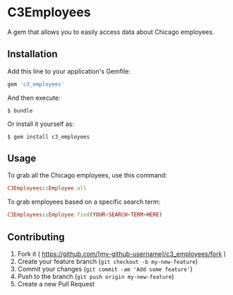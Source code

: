 # C3Employees

A gem that allows you to easily access data about Chicago employees. 

## Installation

Add this line to your application's Gemfile:

```ruby
gem 'c3_employees'
```

And then execute:

    $ bundle

Or install it yourself as:

    $ gem install c3_employees

## Usage

To grab all the Chicago employees, use this command:

```ruby
C3Employees::Employee.all
```

To grab employees based on a specific search term:

```ruby
C3Employees::Employee.find(YOUR-SEARCH-TERM-HERE)
```

## Contributing

1. Fork it ( https://github.com/[my-github-username]/c3_employees/fork )
2. Create your feature branch (`git checkout -b my-new-feature`)
3. Commit your changes (`git commit -am 'Add some feature'`)
4. Push to the branch (`git push origin my-new-feature`)
5. Create a new Pull Request
